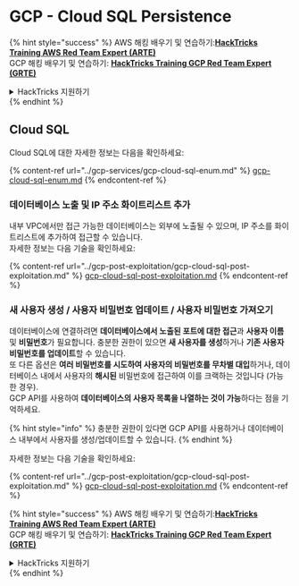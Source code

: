 # GCP - Cloud SQL Persistence

{% hint style="success" %}
AWS 해킹 배우기 및 연습하기:<img src="../../../.gitbook/assets/image (1).png" alt="" data-size="line">[**HackTricks Training AWS Red Team Expert (ARTE)**](https://training.hacktricks.xyz/courses/arte)<img src="../../../.gitbook/assets/image (1).png" alt="" data-size="line">\
GCP 해킹 배우기 및 연습하기: <img src="../../../.gitbook/assets/image (2).png" alt="" data-size="line">[**HackTricks Training GCP Red Team Expert (GRTE)**<img src="../../../.gitbook/assets/image (2).png" alt="" data-size="line">](https://training.hacktricks.xyz/courses/grte)

<details>

<summary>HackTricks 지원하기</summary>

* [**구독 계획**](https://github.com/sponsors/carlospolop) 확인하기!
* **💬 [**Discord 그룹**](https://discord.gg/hRep4RUj7f) 또는 [**텔레그램 그룹**](https://t.me/peass)에 참여하거나 **Twitter** 🐦 [**@hacktricks\_live**](https://twitter.com/hacktricks\_live)**를 팔로우하세요.**
* **[**HackTricks**](https://github.com/carlospolop/hacktricks) 및 [**HackTricks Cloud**](https://github.com/carlospolop/hacktricks-cloud) 깃허브 리포지토리에 PR을 제출하여 해킹 트릭을 공유하세요.**

</details>
{% endhint %}

## Cloud SQL

Cloud SQL에 대한 자세한 정보는 다음을 확인하세요:

{% content-ref url="../gcp-services/gcp-cloud-sql-enum.md" %}
[gcp-cloud-sql-enum.md](../gcp-services/gcp-cloud-sql-enum.md)
{% endcontent-ref %}

### 데이터베이스 노출 및 IP 주소 화이트리스트 추가

내부 VPC에서만 접근 가능한 데이터베이스는 외부에 노출될 수 있으며, IP 주소를 화이트리스트에 추가하여 접근할 수 있습니다.\
자세한 정보는 다음 기술을 확인하세요:

{% content-ref url="../gcp-post-exploitation/gcp-cloud-sql-post-exploitation.md" %}
[gcp-cloud-sql-post-exploitation.md](../gcp-post-exploitation/gcp-cloud-sql-post-exploitation.md)
{% endcontent-ref %}

### 새 사용자 생성 / 사용자 비밀번호 업데이트 / 사용자 비밀번호 가져오기

데이터베이스에 연결하려면 **데이터베이스에서 노출된 포트에 대한 접근**과 **사용자 이름** 및 **비밀번호**가 필요합니다. 충분한 권한이 있으면 **새 사용자를 생성**하거나 **기존 사용자 비밀번호를 업데이트**할 수 있습니다.\
또 다른 옵션은 **여러 비밀번호를 시도하여 사용자의 비밀번호를 무차별 대입**하거나, 데이터베이스 내에서 사용자의 **해시된** 비밀번호에 접근하여 이를 크랙하는 것입니다 (가능한 경우).\
GCP API를 사용하여 **데이터베이스의 사용자 목록을 나열하는 것이 가능**하다는 점을 기억하세요.

{% hint style="info" %}
충분한 권한이 있다면 GCP API를 사용하거나 데이터베이스 내부에서 사용자를 생성/업데이트할 수 있습니다.
{% endhint %}

자세한 정보는 다음 기술을 확인하세요:

{% content-ref url="../gcp-post-exploitation/gcp-cloud-sql-post-exploitation.md" %}
[gcp-cloud-sql-post-exploitation.md](../gcp-post-exploitation/gcp-cloud-sql-post-exploitation.md)
{% endcontent-ref %}

{% hint style="success" %}
AWS 해킹 배우기 및 연습하기:<img src="../../../.gitbook/assets/image (1).png" alt="" data-size="line">[**HackTricks Training AWS Red Team Expert (ARTE)**](https://training.hacktricks.xyz/courses/arte)<img src="../../../.gitbook/assets/image (1).png" alt="" data-size="line">\
GCP 해킹 배우기 및 연습하기: <img src="../../../.gitbook/assets/image (2).png" alt="" data-size="line">[**HackTricks Training GCP Red Team Expert (GRTE)**<img src="../../../.gitbook/assets/image (2).png" alt="" data-size="line">](https://training.hacktricks.xyz/courses/grte)

<details>

<summary>HackTricks 지원하기</summary>

* [**구독 계획**](https://github.com/sponsors/carlospolop) 확인하기!
* **💬 [**Discord 그룹**](https://discord.gg/hRep4RUj7f) 또는 [**텔레그램 그룹**](https://t.me/peass)에 참여하거나 **Twitter** 🐦 [**@hacktricks\_live**](https://twitter.com/hacktricks\_live)**를 팔로우하세요.**
* **[**HackTricks**](https://github.com/carlospolop/hacktricks) 및 [**HackTricks Cloud**](https://github.com/carlospolop/hacktricks-cloud) 깃허브 리포지토리에 PR을 제출하여 해킹 트릭을 공유하세요.**

</details>
{% endhint %}

